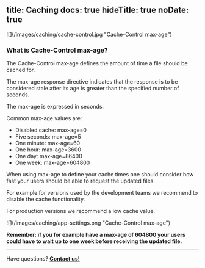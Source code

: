 title: Caching
docs: true
hideTitle: true
noDate: true
---

<div class="img-100">
![](/images/caching/cache-control.jpg "Cache-Control max-age")
</div>

### What is Cache-Control max-age?
The Cache-Control max-age defines the amount of time a file should be cached for.

The max-age response directive indicates that the response is to be considered stale after its age is greater than the specified number of seconds.

The max-age is expressed in seconds.

Common max-age values are:

- Disabled cache: max-age=0
- Five seconds: max-age=5
- One minute: max-age=60
- One hour: max-age=3600
- One day: max-age=86400
- One week: max-age=604800

When using max-age to define your cache times one should consider how fast your users should be able to request the updated files.

For example for versions used by the development teams we recommend to disable the cache functionality.

For production versions we recommend a low cache value.

<div class="img-100">
![](/images/caching/app-settings.png "Cache-Control max-age")
</div>

**Remember: if you for example have a max-age of 604800 your users could have to wait up to one week before receiving the updated file.**


<div class="contact">
<hr />
<p class="callout extra-margin">Have questions? <strong><a href="mailto:support@locize.com">Contact us!</a></strong></p>
</div>
